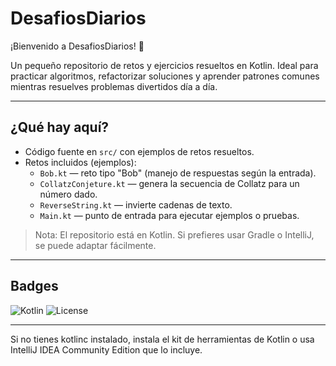 # DesafiosDiarios

¡Bienvenido a DesafiosDiarios! 🚀

Un pequeño repositorio de retos y ejercicios resueltos en Kotlin. Ideal para practicar algoritmos, refactorizar soluciones y aprender patrones comunes mientras resuelves problemas divertidos día a día.

---

## ¿Qué hay aquí?

- Código fuente en `src/` con ejemplos de retos resueltos.
- Retos incluidos (ejemplos):
  - `Bob.kt` — reto tipo "Bob" (manejo de respuestas según la entrada).
  - `CollatzConjeture.kt` — genera la secuencia de Collatz para un número dado.
  - `ReverseString.kt` — invierte cadenas de texto.
  - `Main.kt` — punto de entrada para ejecutar ejemplos o pruebas.

> Nota: El repositorio está en Kotlin. Si prefieres usar Gradle o IntelliJ, se puede adaptar fácilmente.

---

## Badges

![Kotlin](https://img.shields.io/badge/Kotlin-FF6F00?style=flat&logo=kotlin&logoColor=white)
![License](https://img.shields.io/badge/license-MIT-blue.svg)

---

Si no tienes kotlinc instalado, instala el kit de herramientas de Kotlin o usa IntelliJ IDEA Community Edition que lo incluye.
